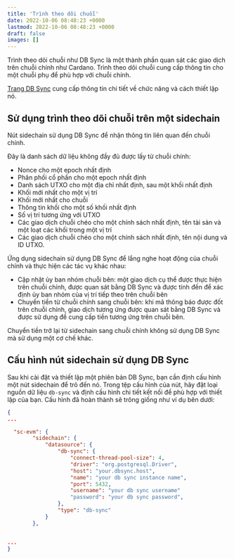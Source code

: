 ```yaml
---
title: 'Trình theo dõi chuỗi'
date: 2022-10-06 08:48:23 +0000
lastmod: 2022-10-06 08:48:23 +0000
draft: false
images: []
---
```


Trình theo dõi chuỗi như DB Sync là một thành phần quan sát các giao dịch trên chuỗi chính như Cardano. Trình theo dõi chuỗi cung cấp thông tin cho một chuỗi phụ để phù hợp với chuỗi chính.

[Trang DB Sync](https://docs.cardano.org/cardano-components/cardano-db-sync/about-db-sync) cung cấp thông tin chi tiết về chức năng và cách thiết lập nó.

## Sử dụng trình theo dõi chuỗi trên một sidechain

Nút sidechain sử dụng DB Sync để nhận thông tin liên quan đến chuỗi chính.

Đây là danh sách dữ liệu không đầy đủ được lấy từ chuỗi chính:

- Nonce cho một epoch nhất định
- Phân phối cổ phần cho một epoch nhất định
- Danh sách UTXO cho một địa chỉ nhất định, sau một khối nhất định
- Khối mới nhất cho một vị trí
- Khối mới nhất cho chuỗi
- Thông tin khối cho một số khối nhất định
- Số vị trí tương ứng với UTXO
- Các giao dịch chuỗi chéo cho một chính sách nhất định, tên tài sản và một loạt các khối trong một vị trí
- Các giao dịch chuỗi chéo cho một chính sách nhất định, tên nội dung và ID UTXO.

Ứng dụng sidechain sử dụng DB Sync để lắng nghe hoạt động của chuỗi chính và thực hiện các tác vụ khác nhau:

- Cập nhật ủy ban nhóm chuỗi bên: một giao dịch cụ thể được thực hiện trên chuỗi chính, được quan sát bằng DB Sync và được tính đến để xác định ủy ban nhóm của vị trí tiếp theo trên chuỗi bên
- Chuyển tiền từ chuỗi chính sang chuỗi bên: khi mã thông báo được đốt trên chuỗi chính, giao dịch tương ứng được quan sát bằng DB Sync và được sử dụng để cung cấp tiền tương ứng trên chuỗi bên.

Chuyển tiền trở lại từ sidechain sang chuỗi chính không sử dụng DB Sync mà sử dụng một cơ chế khác.

## Cấu hình nút sidechain sử dụng DB Sync

Sau khi cài đặt và thiết lập một phiên bản DB Sync, bạn cần định cấu hình một nút sidechain để trỏ đến nó. Trong tệp cấu hình của nút, hãy đặt loại nguồn dữ liệu `db-sync` và định cấu hình chi tiết kết nối để phù hợp với thiết lập của bạn. Cấu hình đã hoàn thành sẽ trông giống như ví dụ bên dưới:

```json
{
...

  "sc-evm": {
        "sidechain": {
            "datasource": {
                "db-sync": {
                    "connect-thread-pool-size": 4,
                    "driver": "org.postgresql.Driver",
                    "host": "your.dbsync.host",
                    "name": "your db sync instance name",
                    "port": 5432,
                    "username": "your db sync username"
                    "password": "your db sync password",
                },
                "type": "db-sync"
            }
        },


...
}
```
